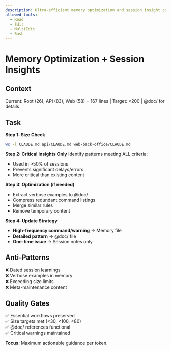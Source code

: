 ```yaml
---
description: Ultra-efficient memory optimization and session insight capture
allowed-tools:
  - Read
  - Edit
  - MultiEdit
  - Bash
---
```


# Memory Optimization + Session Insights

## Context
Current: Root (26), API (83), Web (58) = 167 lines | Target: <200 | @doc/ for details

## Task

**Step 1: Size Check**
```bash
wc -l CLAUDE.md api/CLAUDE.md web-back-office/CLAUDE.md
```

**Step 2: Critical Insights Only**
Identify patterns meeting ALL criteria:
- Used in >50% of sessions
- Prevents significant delays/errors  
- More critical than existing content

**Step 3: Optimization (if needed)**
- Extract verbose examples to @doc/
- Compress redundant command listings
- Merge similar rules
- Remove temporary content

**Step 4: Update Strategy**
- **High-frequency command/warning** → Memory file
- **Detailed pattern** → @doc/ file  
- **One-time issue** → Session notes only

## Anti-Patterns
❌ Dated session learnings  
❌ Verbose examples in memory  
❌ Exceeding size limits  
❌ Meta-maintenance content

## Quality Gates
✅ Essential workflows preserved  
✅ Size targets met (<30, <100, <80)  
✅ @doc/ references functional  
✅ Critical warnings maintained

**Focus**: Maximum actionable guidance per token.